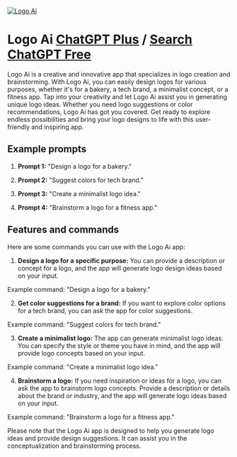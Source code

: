 
[![Logo Ai](https://files.oaiusercontent.com/file-xVCSl5fPkMn65ZFCJyFiTQUy?se=2123-10-16T21%3A45%3A44Z&sp=r&sv=2021-08-06&sr=b&rscc=max-age%3D31536000%2C%20immutable&rscd=attachment%3B%20filename%3Df5bdf3f5-9e56-4045-89df-82b00918e425.png&sig=MP7cQv93nH/wn1UpW6JTEWZ%2BFiTjk15vxD45UxQ3HhI%3D)](https://chat.openai.com/g/g-3rS5UYpn1-logo-ai)

# Logo Ai [ChatGPT Plus](https://chat.openai.com/g/g-3rS5UYpn1-logo-ai) / [Search ChatGPT Free](https://gptcall.net/index.html#/?search=Logo%20Ai)

Logo Ai is a creative and innovative app that specializes in logo creation and brainstorming. With Logo Ai, you can easily design logos for various purposes, whether it's for a bakery, a tech brand, a minimalist concept, or a fitness app. Tap into your creativity and let Logo Ai assist you in generating unique logo ideas. Whether you need logo suggestions or color recommendations, Logo Ai has got you covered. Get ready to explore endless possibilities and bring your logo designs to life with this user-friendly and inspiring app.

## Example prompts

1. **Prompt 1:** "Design a logo for a bakery."

2. **Prompt 2:** "Suggest colors for tech brand."

3. **Prompt 3:** "Create a minimalist logo idea."

4. **Prompt 4:** "Brainstorm a logo for a fitness app."

## Features and commands

Here are some commands you can use with the Logo Ai app:

1. **Design a logo for a specific purpose:** You can provide a description or concept for a logo, and the app will generate logo design ideas based on your input.

Example command: "Design a logo for a bakery."

2. **Get color suggestions for a brand:** If you want to explore color options for a tech brand, you can ask the app for color suggestions.

Example command: "Suggest colors for tech brand."

3. **Create a minimalist logo:** The app can generate minimalist logo ideas. You can specify the style or theme you have in mind, and the app will provide logo concepts based on your input.

Example command: "Create a minimalist logo idea."

4. **Brainstorm a logo:** If you need inspiration or ideas for a logo, you can ask the app to brainstorm logo concepts. Provide a description or details about the brand or industry, and the app will generate logo ideas based on your input.

Example command: "Brainstorm a logo for a fitness app."

Please note that the Logo Ai app is designed to help you generate logo ideas and provide design suggestions. It can assist you in the conceptualization and brainstorming process.


